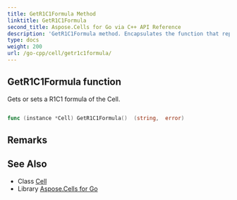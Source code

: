 ```yaml
---
title: GetR1C1Formula Method 
linktitle: GetR1C1Formula
second_title: Aspose.Cells for Go via C++ API Reference
description: 'GetR1C1Formula method. Encapsulates the function that represents getr1c1formula in Go.'
type: docs
weight: 200
url: /go-cpp/cell/getr1c1formula/
---
```


## GetR1C1Formula function

Gets or sets a R1C1 formula of the Cell.

```go

func (instance *Cell) GetR1C1Formula()  (string,  error) 

```

## Remarks


## See Also

* Class [Cell](../)
* Library [Aspose.Cells for Go](../../)

